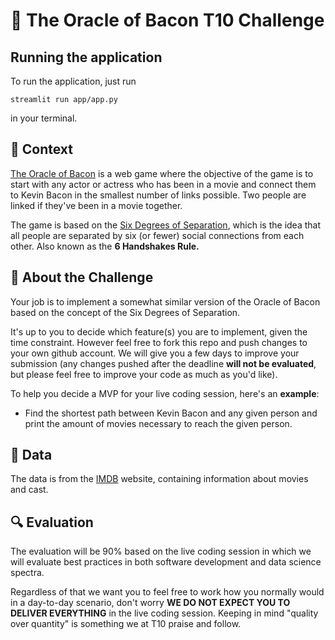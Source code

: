 # 🥓 The Oracle of Bacon T10 Challenge

## <b>Running the application</b>

To run the application, just run 
```
streamlit run app/app.py
```
in your terminal.

## 💭 <b>Context</b>
[The Oracle of Bacon](https://oracleofbacon.org/help.php) is a web game where the objective of the game is to start with any actor or actress who has been in a movie and connect them to Kevin Bacon in the smallest number of links possible. Two people are linked if they've been in a movie together.

The game is based on the [Six Degrees of Separation](https://en.wikipedia.org/wiki/Six_degrees_of_separation), which is the idea that all people are separated by six (or fewer) social connections from each other. Also known as the **6 Handshakes Rule.**

## 🤔 <b>About the Challenge</b>
Your job is to implement a somewhat similar version of the Oracle of Bacon based on the concept of the Six Degrees of Separation.

It's up to you to decide which feature(s) you are to implement, given the time constraint. However feel free to fork this repo and push changes to your own github account. We will give you a few days to improve your submission (any changes pushed after the deadline **will not be evaluated**, but please feel free to improve your code as much as you'd like).

To help you decide a MVP for your live coding session, here's an **example**:
- Find the shortest path between Kevin Bacon and any given person and print the amount of movies necessary to reach the given person.

## 📁 <b>Data</b>
The data is from the [IMDB](https://imdb-api.com/) website, containing information about movies and cast.

## 🔍 <b>Evaluation</b>
The evaluation will be 90% based on the live coding session in which we will evaluate best practices in both software development and data science spectra.

Regardless of that we want you to feel free to work how you normally would in a day-to-day scenario, don't worry **WE DO NOT EXPECT YOU TO DELIVER EVERYTHING** in the live coding session. Keeping in mind "quality over quantity" is something we at T10 praise and follow.

